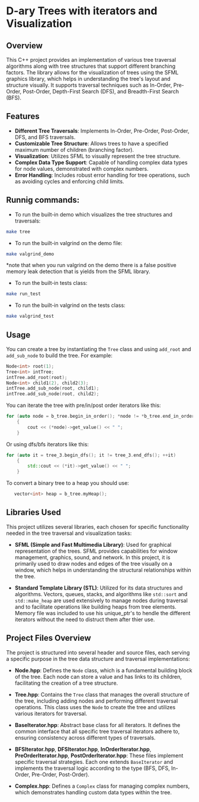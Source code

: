 
# D-ary Trees with iterators and Visualization

## Overview

This C++ project provides an implementation of various tree traversal algorithms along with tree structures that support different branching factors. The library allows for the visualization of trees using the SFML graphics library, which helps in understanding the tree's layout and structure visually. It supports traversal techniques such as In-Order, Pre-Order, Post-Order, Depth-First Search (DFS), and Breadth-First Search (BFS).

## Features

- **Different Tree Traversals**: Implements In-Order, Pre-Order, Post-Order, DFS, and BFS traversals.
- **Customizable Tree Structure**: Allows trees to have a specified maximum number of children (branching factor).
- **Visualization**: Utilizes SFML to visually represent the tree structure.
- **Complex Data Type Support**: Capable of handling complex data types for node values, demonstrated with complex numbers.
- **Error Handling**: Includes robust error handling for tree operations, such as avoiding cycles and enforcing child limits.

## Runnig commands:
   - To run the built-in demo which visualizes the tree structures and traversals:
   ```bash
   make tree
   ```

   - To run the built-in valgrind on the demo file:
   ```bash
   make valgrind_demo
   ```
   *note that when you run  valgrind on the demo there is a false positive memory leak
   detection that is yields from the SFML library.

   - To run the built-in tests class:
   ```bash
   make run_test
   ```

   - To run the built-in valgrind on the tests class:
   ```bash
   make valgrind_test
   ```
## Usage

You can create a tree by instantiating the `Tree` class and using `add_root` and `add_sub_node` to build the tree. For example:

```cpp
Node<int> root(1);
Tree<int> intTree;
intTree.add_root(root);
Node<int> child1(2), child2(3);
intTree.add_sub_node(root, child1);
intTree.add_sub_node(root, child2);
```

You can iterate the tree with pre/in/post order iterators like this:
```cpp
for (auto node = b_tree.begin_in_order(); *node != *b_tree.end_in_order(); ++(*node))
    {
        cout << (*node)->get_value() << " ";
    }
```

Or using dfs/bfs iterators like this:
```cpp
for (auto it = tree_3.begin_dfs(); it != tree_3.end_dfs(); ++it)
    {
        std::cout << (*it)->get_value() << " ";
    }
```

To convert a binary tree to a heap you should use:
```cpp
   vector<int> heap = b_tree.myHeap();
```

## Libraries Used

This project utilizes several libraries, each chosen for specific functionality needed in the tree traversal and visualization tasks:

- **SFML (Simple and Fast Multimedia Library)**: Used for graphical representation of the trees. SFML provides capabilities for window management, graphics, sound, and network. In this project, it is primarily used to draw nodes and edges of the tree visually on a window, which helps in understanding the structural relationships within the tree.

- **Standard Template Library (STL)**: Utilized for its data structures and algorithms. Vectors, queues, stacks, and algorithms like `std::sort` and `std::make_heap` are used extensively to manage nodes during traversal and to facilitate operations like building heaps from tree elements. Memory file was included to use his unique_ptr's to hendle the different iterators without the need to distruct them after thier use. 

## Project Files Overview

The project is structured into several header and source files, each serving a specific purpose in the tree data structure and traversal implementations:

- **Node.hpp**: Defines the `Node` class, which is a fundamental building block of the tree. Each node can store a value and has links to its children, facilitating the creation of a tree structure.

- **Tree.hpp**: Contains the `Tree` class that manages the overall structure of the tree, including adding nodes and performing different traversal operations. This class uses the `Node` to create the tree and utilizes various iterators for traversal.

- **BaseIterator.hpp**: Abstract base class for all iterators. It defines the common interface that all specific tree traversal iterators adhere to, ensuring consistency across different types of traversals.

- **BFSIterator.hpp**, **DFSIterator.hpp**, **InOrderIterator.hpp**, **PreOrderIterator.hpp**, **PostOrderIterator.hpp**: These files implement specific traversal strategies. Each one extends `BaseIterator` and implements the traversal logic according to the type (BFS, DFS, In-Order, Pre-Order, Post-Order).

- **Complex.hpp**: Defines a `Complex` class for managing complex numbers, which demonstrates handling custom data types within the tree.
